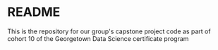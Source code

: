 # README

This is the repository for our group's capstone project code as part of cohort 10 of the Georgetown Data Science certificate program


